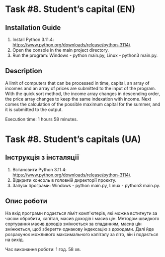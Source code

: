 # Task #8. Student’s capital (EN)
## Installation Guide
1. Install Python 3.11.4: https://www.python.org/downloads/release/python-3114/.
2. Open the console in the main project directory.
3. Run the program: Windows - python main.py, Linux - python3 main.py.

## Description
A limit of computers that can be processed in time, capital, an array of incomes and an array of prices are submitted to the input of the program. With the quick sort method, the income array changes in descending order, the price array changes to keep the same indexation with income. Next comes the calculation of the possible maximum capital for the summer, and it is submitted to the output.

Execution time: 1 hours 58 minutes.

# Task #8. Student’s capitals (UA)
## Інструкція з інсталяції
1. Встановити Python 3.11.4: https://www.python.org/downloads/release/python-3114/.
2. Відкрити консоль в головній директорії проєкту.
3. Запуск програми: Windows - python main.py, Linux - python3 main.py.

## Опис роботи
На вхід програми подається ліміт комп'ютерів, які можна встигнути за часом обробити, капітал, масив доходів і масив цін. Методом швидкого сортування масив доходів змінюється за спаданням, масив цін змінюється, щоб зберегти однакову індексацію з доходами. Далі йде розрахунок можливого максимального капіталу за літо, він і подається на вихід.

Час виконання роботи: 1 год. 58 хв.
